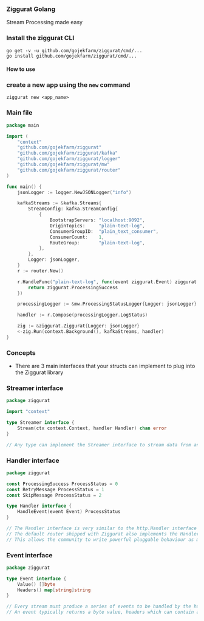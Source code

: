 ### Ziggurat Golang

Stream Processing made easy

### Install the ziggurat CLI

```shell script
go get -v -u github.com/gojekfarm/ziggurat/cmd/...
go install github.com/gojekfarm/ziggurat/cmd/...                                                                                                                                                     
```

#### How to use

### create a new app using the `new` command

```shell
ziggurat new <app_name>
```

### Main file

```go
package main

import (
	"context"
	"github.com/gojekfarm/ziggurat"
	"github.com/gojekfarm/ziggurat/kafka"
	"github.com/gojekfarm/ziggurat/logger"
	"github.com/gojekfarm/ziggurat/mw"
	"github.com/gojekfarm/ziggurat/router"
)

func main() {
	jsonLogger := logger.NewJSONLogger("info")

	kafkaStreams := &kafka.Streams{
		StreamConfig: kafka.StreamConfig{
			{
				BootstrapServers: "localhost:9092",
				OriginTopics:     "plain-text-log",
				ConsumerGroupID:  "plain_text_consumer",
				ConsumerCount:    1,
				RouteGroup:       "plain-text-log",
			},
		},
		Logger: jsonLogger,
	}
	r := router.New()

	r.HandleFunc("plain-text-log", func(event ziggurat.Event) ziggurat.ProcessStatus {
		return ziggurat.ProcessingSuccess
	})

	processingLogger := &mw.ProcessingStatusLogger{Logger: jsonLogger}

	handler := r.Compose(processingLogger.LogStatus)

	zig := &ziggurat.Ziggurat{Logger: jsonLogger}
	<-zig.Run(context.Background(), kafkaStreams, handler)
}
```

### Concepts

- There are 3 main interfaces that your structs can implement to plug into the Ziggurat library

### Streamer interface

```go
package ziggurat

import "context"

type Streamer interface {
	Stream(ctx context.Context, handler Handler) chan error
}

// Any type can implement the Streamer interface to stream data from any source
```

### Handler interface

```go
package ziggurat

const ProcessingSuccess ProcessStatus = 0
const RetryMessage ProcessStatus = 1
const SkipMessage ProcessStatus = 2

type Handler interface {
	HandleEvent(event Event) ProcessStatus
}

// The Handler interface is very similar to the http.Handler interface
// The default router shipped with Ziggurat also implements the Handler interface
// This allows the community to write powerful pluggable behaviour as middleware
```

### Event interface

```go
package ziggurat

type Event interface {
	Value() []byte
	Headers() map[string]string
}

// Every stream must produce a series of events to be handled by the handler
// An event typically returns a byte value, headers which can contain additional metadata
```
